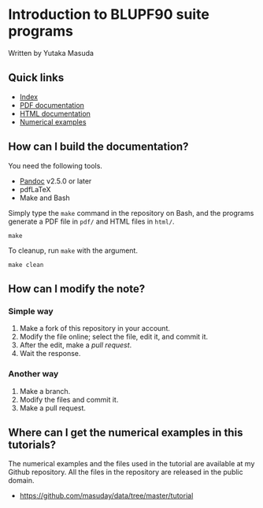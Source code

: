 Introduction to BLUPF90 suite programs
======================================

Written by Yutaka Masuda

Quick links
-----------

- [Index](./index.md)
- [PDF documentation](https://github.com/masuday/Blupf90TutorialStandard/releases)
- [HTML documentation](https://masuday.github.io/blupf90_tutorial/index.html)
- [Numerical examples](https://github.com/masuday/data/tree/master/tutorial)

How can I build the documentation?
----------------------------------

You need the following tools.

- [Pandoc](https://pandoc.org/) v2.5.0 or later
- pdfLaTeX
- Make and Bash

Simply type the `make` command in the repository on Bash, and the programs generate a PDF file in `pdf/` and HTML files in `html/`.

~~~~~
make
~~~~~

To cleanup, run `make` with the argument.

~~~~~
make clean
~~~~~

How can I modify the note?
--------------------------

### Simple way

1. Make a fork of this repository in your account.
2. Modify the file online; select the file, edit it, and commit it.
3. After the edit, make a _pull request_.
4. Wait the response.

### Another way

1. Make a branch.
2. Modify the files and commit it.
3. Make a pull request.

Where can I get the numerical examples in this tutorials?
---------------------------------------------------------

The numerical examples and the files used in the tutorial are available at my Github repository. All the files in the repository are released in the public domain.

- <https://github.com/masuday/data/tree/master/tutorial>
